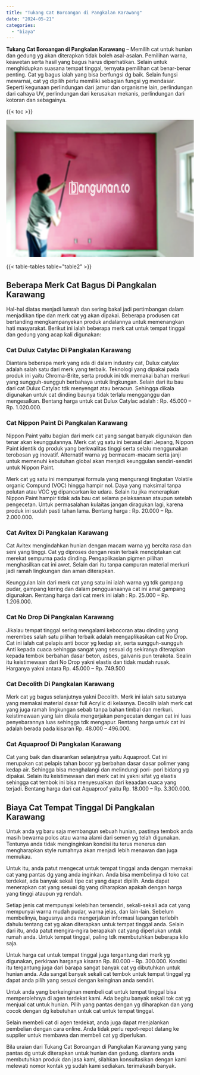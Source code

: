 ```yaml
---
title: "Tukang Cat Boroangan di Pangkalan Karawang"
date: "2024-05-21"
categories: 
  - "biaya"
---
```


**Tukang Cat Boroangan di Pangkalan Karawang** – Memilih cat untuk hunian dan gedung yg akan diterapkan tidak boleh asal-asalan. Pemilihan warna, keawetan serta hasil yang bagus harus diperhatikan. Selain untuk menghidupkan suasana tempat tinggal, ternyata pemilihan cat benar-benar penting. Cat yg bagus ialah yang bisa berfungsi dg baik. Selain fungsi mewarnai, cat yg dipilih perlu memiliki sebagian fungsi yg mendasar. Seperti kegunaan perlindungan dari jamur dan organisme lain, perlindungan dari cahaya UV, perlindungan dari kerusakan mekanis, perlindungan dari kotoran dan sebagainya.

{{< toc >}}

![Tukang Cat Boroangan di Pangkalan Karawang](/images/jasa-cat-murah40.png)

{{< table-tables table="table2" >}}

## Beberapa Merk Cat Bagus Di Pangkalan Karawang

Hal-hal diatas menjadi lumrah dan sering bakal jadi pertimbangan dalam menjadikan tipe dan merk cat yg akan dipakai. Beberapa produsen cat bertanding mengkampanyekan produk andalannya untuk memenangkan hati masyarakat. Berikut ini ialah beberapa merk cat untuk tempat tinggal dan gedung yang acap kali digunakan:

### Cat Dulux Catylac Di Pangkalan Karawang

Diantara beberapa merk yang ada di dalam industry cat, Dulux catylax adalah salah satu dari merk yang terbaik. Teknologi yang dipakai pada produk ini yaitu Chroma-Brite, serta produk ini tdk memakai bahan merkuri yang sungguh-sungguh berbahaya untuk lingkungan. Selain dari itu bau dari cat Dulux Catylac tdk menyengat atau beracun. Sehingga dikala digunakan untuk cat dinding baunya tidak terlalu mengganggu dan mengesalkan. Bentang harga untuk cat Dulux Catylac adalah : Rp. 45.000 – Rp. 1.020.000.

### Cat Nippon Paint Di Pangkalan Karawang

Nippon Paint yaitu bagian dari merk cat yang sangat banyak digunakan dan tenar akan keunggulannya. Merk cat yg satu ini berasal dari Jepang, Nippon Paint identik dg produk yang berkwalitas tinggi serta selalu menggunakan terobosan yg inovatif. Alternatif warna yg bermacam-macam serta janji untuk memenuhi kebutuhan global akan menjadi keunggulan sendiri-sendiri untuk Nippon Paint.

Merk cat yg satu ini mempunyai formula yang mengurangi tingkatan Volatile organic Compund (VOC) hingga hampir nol. Daya yang maksimal tanpa polutan atau VOC yg dipancarkan ke udara. Selain itu jika menerapkan Nippon Paint hampir tidak ada bau cat selama pelaksanaan ataupun setelah pengecetan. Untuk permasalahan kulaitas jangan diragukan lagi, karena produk ini sudah pasti tahan lama. Bentang harga : Rp. 20.000 – Rp. 2.000.000.

### Cat Avitex Di Pangkalan Karawang

Cat Avitex mengindahkan hunian dengan macam warna yg bercita rasa dan seni yang tinggi. Cat yg diproses dengan resin terbaik menciptakan cat merekat sempurna pada dinding. Pengaplikasian pigmen pilihan menghasilkan cat ini awet. Selain dari itu tanpa campuran material merkuri jadi ramah lingkungan dan aman diterapkan.

Keunggulan lain dari merk cat yang satu ini ialah warna yg tdk gampang pudar, gampang kering dan dalam pengguanaanya cat ini amat gampang digunakan. Rentang harga dari cat merk ini ialah : Rp. 25.000 – Rp. 1.206.000.

### Cat No Drop Di Pangkalan Karawang

Jikalau tempat tinggal sering mengalami kebocoran atau dinding yang merembes salah satu pilihan terbaik adalah mengaplikasikan cat No Drop. Cat ini ialah cat pelapis anti bocor yg kedap air, serta sungguh-sungguh Anti kepada cuaca sehingga sangat yang sesuai dg sekiranya diterapkan kepada tembok berbahan dasar beton, asbes, galvanis pun terakota. Sealin itu keistimewaan dari No Drop yakni elastis dan tidak mudah rusak. Harganya yakni antara Rp. 45.000 – Rp. 749.500

### Cat Decolith Di Pangkalan Karawang

Merk cat yg bagus selanjutnya yakni Decolith. Merk ini ialah satu satunya yang memakai material dasar full Acrylic di kelasnya. Decolih ialah merk cat yang juga ramah lingkungan sebab tanpa bahan timbal dan merkuri. keistimewaan yang lain dikala mengerjakan pengecatan dengan cat ini luas penyebarannya luas sehingga tdk mengapur. Rentang harga untuk cat ini adalah berada pada kisaran Rp. 48.000 – 496.000.

### Cat Aquaproof Di Pangkalan Karawang

Cat yang baik dan disarankan selanjutnya yaitu Aquaproof. Cat ini merupakan cat pelapis tahan bocor yg berbahan dasar dasar polimer yang kedap air. Sehingga bisa menghalangi dan melindungi pori- pori bidang yg dipakai. Selain itu keistimewaan dari merk cat ini yakni sifat yg elastis sehingga cat tembok ini bisa menyesuaikan dari keaadan cuaca yang terjadi. Bentang harga dari cat Aquaproof yaitu Rp. 18.000 – Rp. 3.300.000.

## Biaya Cat Tempat Tinggal Di Pangkalan Karawang

Untuk anda yg baru saja membangun sebuah hunian, pastinya tembok anda masih bewarna polos atau warna alami dari semen yg telah digunakan. Tentunya anda tidak menginginkan kondisi itu terus menerus dan mengharapkan style rumahnya akan menjadi lebih menawan dan juga memukau.

Untuk itu, anda patut mengecat untuk tempat tinggal anda dengan memakai cat yang pantas dg yang anda inginkan. Anda bisa membelinya di toko cat terdekat, ada banyak sekali tipe cat yang dapat dipilih. Anda dapat menerapkan cat yang sesuai dg yang diharapkan apakah dengan harga yang tinggi ataupun yg rendah.

Setiap jenis cat mempunyai kelebihan tersendiri, sekali-sekali ada cat yang mempunyai warna mudah pudar, warna jelas, dan lain-lain. Sebelum membelinya, bagusnya anda mengerjakan informasi lapangan terlebih dahulu tentang cat yg akan diterapkan untuk tempat tinggal anda. Selain dari itu, anda patut mengira-ngira berapakah cat yang diperlukan untuk rumah anda. Untuk tempat tinggal, paling tdk membutuhkan beberapa kilo saja.

Untuk harga cat untuk tempat tinggal juga tergantung dari merk yg digunakan, perkiraan harganya kisaran Rp. 80.000 – Rp. 300.000. Kondisi itu tergantung juga dari barapa sangat banyak cat yg dibutuhkan untuk hunian anda. Ada sangat banyak sekali cat tembok untuk tempat tinggal yg dapat anda pilih yang sesuai dengan keinginan anda sendiri.

Untuk anda yang berkeinginan membeli cat untuk tempat tinggal bisa memperolehnya di agen terdekat kami. Ada begitu banyak sekali tok cat yg menjual cat untuk hunian. Pilih yang pantas dengan yg diharapkan dan yang cocok dengan dg kebutuhan untuk cat untuk tempat tinggal.

Selain membeli cat di agen terdekat, anda juga dapat menjalankan pembelian dengan cara online. Anda tidak perlu repot-repot datang ke supplier untuk membawa dan membeli cat yg diperlukan.

Bila uraian dari Tukang Cat Boroangan di Pangkalan Karawang yang yang pantas dg untuk diterapkan untuk hunian dan gedung. diantara anda membutuhkan produk dan jasa kami, silahkan konsultasikan dengan kami melewati nomor kontak yg sudah kami sediakan. terimakasih banyak.

